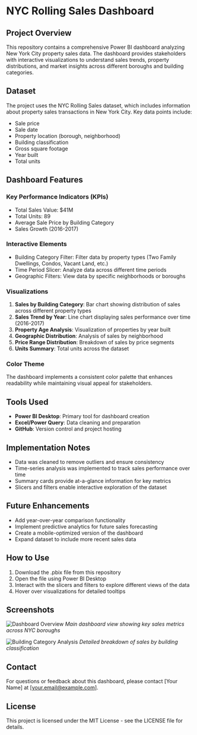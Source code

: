 # NYC Rolling Sales Dashboard

## Project Overview
This repository contains a comprehensive Power BI dashboard analyzing New York City property sales data. The dashboard provides stakeholders with interactive visualizations to understand sales trends, property distributions, and market insights across different boroughs and building categories.

## Dataset
The project uses the NYC Rolling Sales dataset, which includes information about property sales transactions in New York City. Key data points include:
- Sale price
- Sale date
- Property location (borough, neighborhood)
- Building classification
- Gross square footage
- Year built
- Total units

## Dashboard Features

### Key Performance Indicators (KPIs)
- Total Sales Value: $41M
- Total Units: 89
- Average Sale Price by Building Category
- Sales Growth (2016-2017)

### Interactive Elements
- Building Category Filter: Filter data by property types (Two Family Dwellings, Condos, Vacant Land, etc.)
- Time Period Slicer: Analyze data across different time periods
- Geographic Filters: View data by specific neighborhoods or boroughs

### Visualizations
1. **Sales by Building Category**: Bar chart showing distribution of sales across different property types
2. **Sales Trend by Year**: Line chart displaying sales performance over time (2016-2017)
3. **Property Age Analysis**: Visualization of properties by year built
4. **Geographic Distribution**: Analysis of sales by neighborhood
5. **Price Range Distribution**: Breakdown of sales by price segments
6. **Units Summary**: Total units across the dataset

### Color Theme
The dashboard implements a consistent color palette that enhances readability while maintaining visual appeal for stakeholders.

## Tools Used
- **Power BI Desktop**: Primary tool for dashboard creation
- **Excel/Power Query**: Data cleaning and preparation
- **GitHub**: Version control and project hosting

## Implementation Notes
- Data was cleaned to remove outliers and ensure consistency
- Time-series analysis was implemented to track sales performance over time
- Summary cards provide at-a-glance information for key metrics
- Slicers and filters enable interactive exploration of the dataset

## Future Enhancements
- Add year-over-year comparison functionality
- Implement predictive analytics for future sales forecasting
- Create a mobile-optimized version of the dashboard
- Expand dataset to include more recent sales data

## How to Use
1. Download the .pbix file from this repository
2. Open the file using Power BI Desktop
3. Interact with the slicers and filters to explore different views of the data
4. Hover over visualizations for detailed tooltips

## Screenshots
![Dashboard Overview](images/dashboard_overview.png)
*Main dashboard view showing key sales metrics across NYC boroughs*

![Building Category Analysis](images/building_category.png)
*Detailed breakdown of sales by building classification*

## Contact
For questions or feedback about this dashboard, please contact [Your Name] at [your.email@example.com].

## License
This project is licensed under the MIT License - see the LICENSE file for details.
